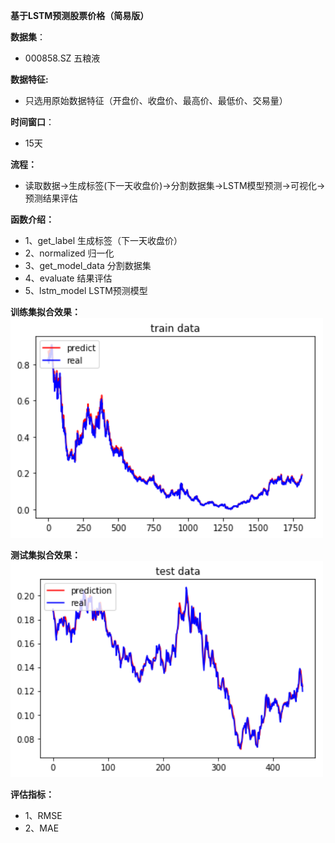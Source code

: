 **基于LSTM预测股票价格（简易版）**

**数据集**：
+ 000858.SZ 五粮液

**数据特征:**
+ 只选用原始数据特征（开盘价、收盘价、最高价、最低价、交易量）

**时间窗口**：
+ 15天

**流程：**
+ 读取数据->生成标签(下一天收盘价)->分割数据集->LSTM模型预测->可视化->预测结果评估


**函数介绍：**
+ 1、get_label 生成标签（下一天收盘价）
+ 2、normalized 归一化
+ 3、get_model_data 分割数据集
+ 4、evaluate 结果评估
+ 5、lstm_model LSTM预测模型


**训练集拟合效果：**
<img src="https://github.com/jiwawa112/Financial-Prediction/raw/master/Financial-Prediction-LSTM/images/train_pred.png" width="500">

**测试集拟合效果：**
<img src="https://github.com/jiwawa112/Financial-Prediction/raw/master/Financial-Prediction-LSTM/images/test_pred.png" width="500">

**评估指标：**
+ 1、RMSE
+ 2、MAE
